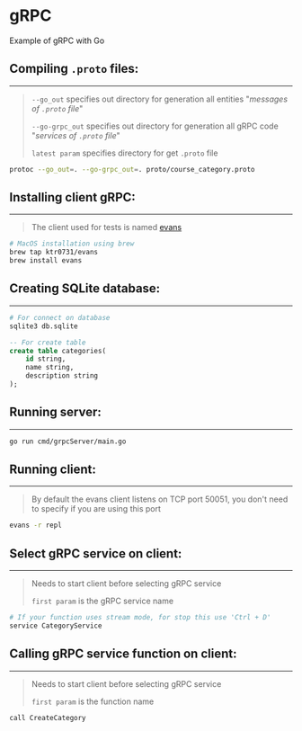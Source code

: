 # gRPC
Example of gRPC with Go

## Compiling `.proto` files:
---
> `--go_out` specifies out directory for generation all entities "_messages of `.proto` file_"
>
> `--go-grpc_out` specifies out directory for generation all gRPC code "_services of `.proto` file_"
>
> `latest param` specifies directory for get `.proto` file
```sh
protoc --go_out=. --go-grpc_out=. proto/course_category.proto
```

## Installing client gRPC:
---
> The client used for tests is named [evans](https://github.com/ktr0731/evans)
```sh
# MacOS installation using brew
brew tap ktr0731/evans
brew install evans
```

## Creating SQLite database:
---
```sh
# For connect on database
sqlite3 db.sqlite
```
```sql
-- For create table
create table categories(
    id string,
    name string,
    description string
);
```

## Running server:
---
```sh
go run cmd/grpcServer/main.go
```

## Running client:
---
> By default the evans client listens on TCP port 50051, you don't need to specify if you are using this port
```sh
evans -r repl
```

## Select gRPC service on client:
---
> Needs to start client before selecting gRPC service
>
> `first param` is the gRPC service name
```sh
# If your function uses stream mode, for stop this use 'Ctrl + D'
service CategoryService
```

## Calling gRPC service function on client:
---
> Needs to start client before selecting gRPC service
>
> `first param` is the function name
```sh
call CreateCategory
```
